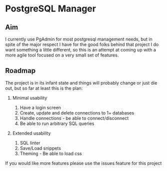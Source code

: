 # PostgreSQL Manager

## Aim
I currently use PgAdmin for most postgresql management needs, but in spite of the major respect I have for the good folks behind that project I do want something a little different, so this is an attempt at coming up with a more agile tool focused on a very small set of features.

## Roadmap
The project is in its infant state and things will probably change or just die out, but so far at least this is the plan:

1. Minimal usability

	1. Have a login screen
	2. Create, update and delete connections to 1+ databases
	3. Handle connections - be able to connect/disconnect
	4. Be able to run arbitrary SQL queries
2. Extended usability

	1. SQL linter
	2. Save/Load snippets
	3. Theming - Be able to load css 


If you would like more features please use the issues feature for this project
